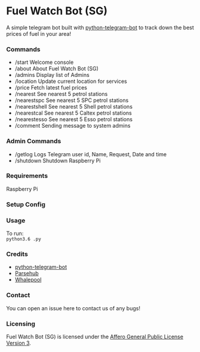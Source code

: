 # Fuel Watch Bot (SG) 

A simple telegram bot built with [python-telegram-bot](https://github.com/python-telegram-bot/python-telegram-bot) to track down the best prices of fuel in your area!

### Commands 

- /start            Welcome console
- /about        About Fuel Watch Bot (SG)
- /admins        Display list of Admins
- /location        Update current location for services 
- /price            Fetch latest fuel prices
- /nearest        See nearest 5 petrol stations
- /nearestspc        See nearest 5 SPC petrol stations
- /nearestshell    See nearest 5 Shell petrol stations
- /nearestcal        See nearest 5 Caltex petrol stations
- /nearestesso    See nearest 5 Esso petrol stations
- /comment        Sending message to system admins

### Admin Commands
- /getlog        Logs Telegram user id, Name, Request, Date and time
- /shutdown        Shutdown Raspberry Pi

### Requirements
Raspberry Pi 

### Setup Config


### Usage
To run:  
`python3.6 .py`

### Credits
* [python-telegram-bot](https://github.com/python-telegram-bot/python-telegram-bot)
* [Parsehub](https://www.parsehub.com/)
* [Whalepool](https://github.com/Whalepool)


### Contact
You can open an issue here to contact us of any bugs!

### Licensing
Fuel Watch Bot (SG) is licensed under the [Affero General Public License Version 3](LICENSE).
